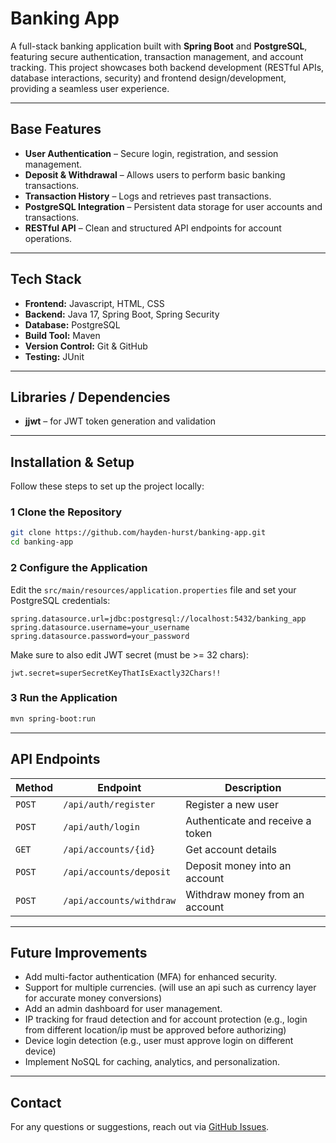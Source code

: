 # Banking App

A full-stack banking application built with **Spring Boot** and **PostgreSQL**, featuring secure authentication, transaction management, and account tracking. This project showcases both backend development (RESTful APIs, database interactions, security) and frontend design/development, providing a seamless user experience.

---

## Base Features

- **User Authentication** – Secure login, registration, and session management.  
- **Deposit & Withdrawal** – Allows users to perform basic banking transactions.  
- **Transaction History** – Logs and retrieves past transactions.  
- **PostgreSQL Integration** – Persistent data storage for user accounts and transactions.  
- **RESTful API** – Clean and structured API endpoints for account operations.  

---

## Tech Stack

- **Frontend:** Javascript, HTML, CSS
- **Backend:** Java 17, Spring Boot, Spring Security
- **Database:** PostgreSQL
- **Build Tool:** Maven
- **Version Control:** Git & GitHub
- **Testing:** JUnit

---

## Libraries / Dependencies

- **jjwt** – for JWT token generation and validation

---

## Installation & Setup

Follow these steps to set up the project locally:

### **1** Clone the Repository
```sh
git clone https://github.com/hayden-hurst/banking-app.git
cd banking-app
```

### **2** Configure the Application
Edit the `src/main/resources/application.properties` file and set your PostgreSQL credentials:
```properties
spring.datasource.url=jdbc:postgresql://localhost:5432/banking_app
spring.datasource.username=your_username
spring.datasource.password=your_password
```
Make sure to also edit JWT secret (must be >= 32 chars):
```properties
jwt.secret=superSecretKeyThatIsExactly32Chars!!
```

### **3** Run the Application
```sh
mvn spring-boot:run
```

---

## API Endpoints

| Method | Endpoint | Description |
|--------|---------|------------|
| `POST` | `/api/auth/register` | Register a new user |
| `POST` | `/api/auth/login` | Authenticate and receive a token |
| `GET` | `/api/accounts/{id}` | Get account details |
| `POST` | `/api/accounts/deposit` | Deposit money into an account |
| `POST` | `/api/accounts/withdraw` | Withdraw money from an account |

---

## Future Improvements

- Add multi-factor authentication (MFA) for enhanced security.  
- Support for multiple currencies. (will use an api such as currency layer for accurate money conversions)
- Add an admin dashboard for user management.
- IP tracking for fraud detection and for account protection (e.g., login from different location/ip must be approved before authorizing)
- Device login detection (e.g., user must approve login on different device)
- Implement NoSQL for caching, analytics, and personalization.

---

## Contact

For any questions or suggestions, reach out via [GitHub Issues](https://github.com/hayden-hurst/banking-app/issues).

